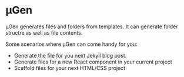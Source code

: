 # µGen

µGen generates files and folders from templates. It can generate folder structre as well as file contents.

Some scenarios where µGen can come handy for you:

- Generate the file for you next Jekyll blog post.
- Generate files for a new React component in your current project
- Scaffold files for your next HTML/CSS project
